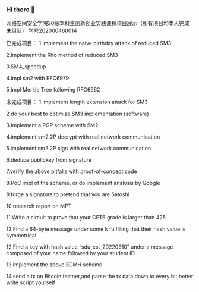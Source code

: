 ### Hi there 👋

<!--
**cshuhe/cshuhe** is a ✨ _special_ ✨ repository because its `README.md` (this file) appears on your GitHub profile.

Here are some ideas to get you started:

- 🔭 I’m currently working on ...
- 🌱 I’m currently learning ...
- 👯 I’m looking to collaborate on ...
- 🤔 I’m looking for help with ...
- 💬 Ask me about ...
- 📫 How to reach me: ...
- 😄 Pronouns: ...
- ⚡ Fun fact: ...
-->
网络空间安全学院20级本科生创新创业实践课程项目展示（所有项目均本人完成未组队）
学号202000460014

已完成项目：
1.implement the naive birthday attack of reduced SM3

2.implement the Rho method of reduced SM3

3.SM4_speedup

4.impl sm2 with RFC6979

5.Impl Merkle Tree following RFC6962


未完成项目：
1.implement length extension attack for SM3

2.do your best to optimize SM3 implementation (software)

3.Implement a PGP scheme with SM2

4.implement sm2 2P decrypt with real network communication

5.implement sm2 2P sign with real network communication

6.deduce publickey from signature

7.verify the above pitfalls with proof-of-concept code

8.PoC impl of the scheme, or do implement analysis by Google

9.forge a signature to pretend that you are Satoshi

10.research report on MPT

11.Write a circuit to prove that your CET6 grade is larger than 425

12.Find a 64-byte message under some k fulfilling that their hash value is symmetrical

12.Find a key with hash value “sdu_cst_20220610” under a message composed of your name followed by your student ID

13.Implement the above ECMH scheme

14.send a tx on Bitcoin testnet,and parse the tx data down to every bit,better write script yourself

